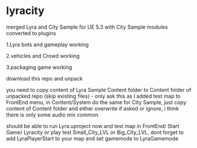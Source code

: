 # lyracity
 merged Lyra and City Sample for UE 5.3 with City Sample modules converted to plugins
 
 1.Lyra bots and gameplay working
 
 2.vehicles and Crowd working
 
 3.packaging game working

download this repo and unpack

you need to copy content of Lyra Sample Content folder to Content folder of unpacked repo (skip existing files) - only ask this as I added test map to FrontEnd menu, in Content/System
do the same for City Sample, just copy content of Content folder and either overwrite if asked or ignore, i think there is only some audio mix common


should be able to run Lyra.uproject now and test map in FrontEnd/ Start Game/ Lyracity
or play test Small_City_LVL or Big_City_LVL, dont forget to add LyraPlayerStart to your map and set gamemode to LyraGamemode
